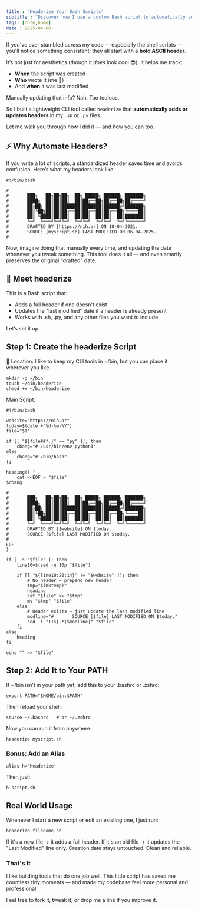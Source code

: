 ```yaml
---
title : "Headerize Your Bash Scripts"
subtitle : "Discover how I use a custom Bash script to automatically add and update headers in my shell scripts. Make your code cleaner, track changes easily, and save time with this one-liner CLI tool."
tags: [note,home]
date : 2025-04-06
---
```

            
If you've ever stumbled across my code — especially the shell scripts — you'll notice something consistent: they all start with a **bold ASCII header**.

It’s not just for aesthetics (though it *does* look cool 😎). It helps me track:

* **When** the script was created  
* **Who** wrote it (me 👋)  
* And **when** it was last modified  

Manually updating that info? Nah. Too tedious.

So I built a lightweight CLI tool called `headerize` that **automatically adds or updates headers** in my `.sh` or `.py` files.

Let me walk you through how I did it — and how you can too.

## ⚡️ Why Automate Headers?

If you write a lot of scripts, a standardized header saves time and avoids confusion. Here’s what my headers look like:

    #!/bin/bash

    #
    #       ███╗   ██╗██╗██╗  ██╗ █████╗ ██████╗ ███████╗
    #       ████╗  ██║██║██║  ██║██╔══██╗██╔══██╗██╔════╝
    #       ██╔██╗ ██║██║███████║███████║██████╔╝███████╗
    #       ██║╚██╗██║██║██╔══██║██╔══██║██╔══██╗╚════██║
    #       ██║ ╚████║██║██║  ██║██║  ██║██║  ██║███████║
    #       ╚═╝  ╚═══╝╚═╝╚═╝  ╚═╝╚═╝  ╚═╝╚═╝  ╚═╝╚══════╝
    #       DRAFTED BY [https://nih.ar] ON 10-04-2021.
    #       SOURCE [myscript.sh] LAST MODIFIED ON 06-04-2025.
    #

Now, imagine doing that manually every time, and updating the date whenever you tweak something.
This tool does it all — and even smartly preserves the original "drafted" date.

## 🧪 Meet headerize

This is a Bash script that:

* Adds a full header if one doesn't exist
* Updates the "last modified" date if a header is already present
* Works with .sh, .py, and any other files you want to include

Let’s set it up.

## Step 1: Create the headerize Script

📁 Location:
I like to keep my CLI tools in ~/bin, but you can place it wherever you like.

    mkdir -p ~/bin
    touch ~/bin/headerize
    chmod +x ~/bin/headerize


Main Script: 

    #!/bin/bash

    website="https://nih.ar"
    today=$(date +"%d-%m-%Y")
    file="$1"

    if [[ "${file##*.}" == "py" ]]; then
        cbang="#!/usr/bin/env python3"
    else
        cbang="#!/bin/bash"
    fi

    heading() {
        cat <<EOF > "$file"
    $cbang

    #
    #       ███╗   ██╗██╗██╗  ██╗ █████╗ ██████╗ ███████╗
    #       ████╗  ██║██║██║  ██║██╔══██╗██╔══██╗██╔════╝
    #       ██╔██╗ ██║██║███████║███████║██████╔╝███████╗
    #       ██║╚██╗██║██║██╔══██║██╔══██║██╔══██╗╚════██║
    #       ██║ ╚████║██║██║  ██║██║  ██║██║  ██║███████║
    #       ╚═╝  ╚═══╝╚═╝╚═╝  ╚═╝╚═╝  ╚═╝╚═╝  ╚═╝╚══════╝
    #       DRAFTED BY [$website] ON $today.
    #       SOURCE [$file] LAST MODIFIED ON $today.
    #
    EOF
    }

    if [ -s "$file" ]; then
        line10=$(sed -n 10p "$file")

        if [[ "${line10:20:14}" != "$website" ]]; then
            # No header — prepend new header
            tmp="$(mktemp)"
            heading
            cat "$file" >> "$tmp"
            mv "$tmp" "$file"
        else
            # Header exists — just update the last modified line
            modline="#       SOURCE [$file] LAST MODIFIED ON $today."
            sed -i "11s|.*|$modline|" "$file"
        fi
    else
        heading
    fi

    echo "" >> "$file"

## Step 2: Add It to Your PATH

If ~/bin isn’t in your path yet, add this to your .bashrc or .zshrc:

    export PATH="$HOME/bin:$PATH"

Then reload your shell:

    source ~/.bashrc   # or ~/.zshrc

Now you can run it from anywhere:

    headerize myscript.sh

### Bonus: Add an Alias

    alias h='headerize'

Then just:

    h script.sh

## Real World Usage

Whenever I start a new script or edit an existing one, I just run:

    headerize filename.sh

If it's a new file → it adds a full header.
If it's an old file → it updates the "Last Modified" line only.
Creation date stays untouched. Clean and reliable.

###  That's It

I like building tools that do one job well.
This little script has saved me countless tiny moments — and made my codebase feel more personal and professional.

Feel free to fork it, tweak it, or drop me a line if you improve it.
